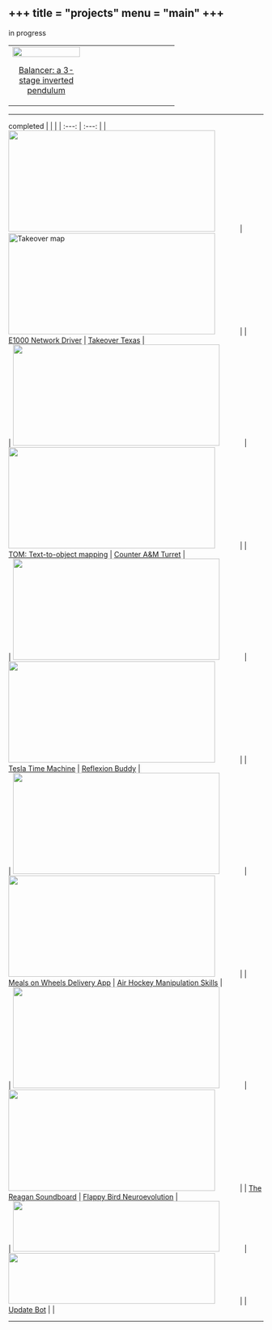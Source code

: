 +++
title = "projects"
menu = "main"
+++
---
in progress

| | |
| :---: | :---: |
| <div style="display: flex; flex-direction: column; align-items: left; float: left; width: 45%;"> <img src="/images/balancer.gif" style="width: 100%; max-width: 100%;"> <p style="text-align: center;">[Balancer: a 3-stage inverted pendulum](/projects/balancer)</p> </div> | |

---

completed
| | |
| :---: | :---: |
| <img src="/images/e1000.png" width="90%" height=200> | <img src="/images/takeovertexas0.png" alt="Takeover map" width=90% height=200> |
| [E1000 Network Driver](/projects/e1000-network-driver) | [Takeover Texas](/projects/takeover-texas) |
<br>
| <img src="/images/tom4.png" width="90%" height=200> | <img src="/images/caam0.png" width="90%" height=200> |
| [TOM: Text-to-object mapping](/projects/tom-text-to-object) | [Counter A&M Turret](/projects/counter-turret) |
<br>
| <img src="/images/tesla0.png" width="90%" height=200> | <img src="/images/reflexion0.jpg" width="90%" height=200> |
| [Tesla Time Machine](/projects/tesla-time-machine) | [Reflexion Buddy](/projects/reflexion-buddy) |
<br>
| <img src="/images/mow0.png" width="90%" height=200> | <img src="/images/airhockey0.png" width="90%" height=200> |
| [Meals on Wheels Delivery App](/projects/meals-on-wheels) | [Air Hockey Manipulation Skills](/projects/air-hockey) |
<br>
| <img src="/images/reagan0.jpg" width="90%" height=200> | <img src="/images/flappy0.png" width="90%" height=200> |
| [The Reagan Soundboard](/projects/reagan-soundboard) | [Flappy Bird Neuroevolution](/projects/flappy-bird) |
<br>
| <img src="/images/update0.png" width="90%" height=100> | <img src="https://upload.wikimedia.org/wikipedia/commons/c/c4/600_px_Transparent_flag.png" width="90%" height=100> |
| [Update Bot](/projects/update-bot) | |

---
